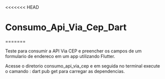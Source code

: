 <<<<<<< HEAD
# Consumo_Api_Via_Cep_Dart
=======

Teste para consumir a API Via CEP e preencher os campos de um formulario de endereco em um app utilizando Flutter.

Acesse o diretorio consumo_api_via_cep e em seguida no terminal execute o camando : dart pub get para carregar as dependencias.
